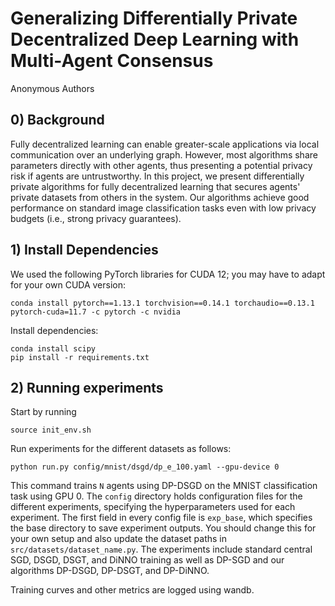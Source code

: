 # Generalizing Differentially Private Decentralized Deep Learning with Multi-Agent Consensus

Anonymous Authors

## 0) Background

Fully decentralized learning can enable greater-scale applications via local communication over an underlying graph. However, most algorithms share parameters directly with other agents, thus presenting a potential privacy risk if agents are untrustworthy. In this project, we present differentially private algorithms for fully decentralized learning that secures agents' private datasets from others in the system. Our algorithms achieve good performance on standard image classification tasks even with low privacy budgets (i.e., strong privacy guarantees).

## 1) Install Dependencies

We used the following PyTorch libraries for CUDA 12; you may have to adapt for your own CUDA version:

```console
conda install pytorch==1.13.1 torchvision==0.14.1 torchaudio==0.13.1 pytorch-cuda=11.7 -c pytorch -c nvidia
```

Install dependencies:
```console
conda install scipy
pip install -r requirements.txt
```

## 2) Running experiments

Start by running
```console
source init_env.sh
```

Run experiments for the different datasets as follows:

```console
python run.py config/mnist/dsgd/dp_e_100.yaml --gpu-device 0
```

This command trains `N` agents using DP-DSGD on the MNIST classification task using GPU 0. The `config` directory holds configuration files for the different experiments, specifying the hyperparameters used for each experiment. The first field in every config file is `exp_base`, which specifies the base directory to save experiment outputs. You should change this for your own setup and also update the dataset paths in `src/datasets/dataset_name.py`. The experiments include standard central SGD, DSGD, DSGT, and DiNNO training as well as DP-SGD and our algorithms DP-DSGD, DP-DSGT, and DP-DiNNO.

Training curves and other metrics are logged using wandb.
